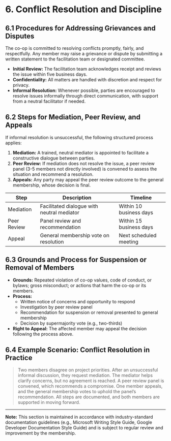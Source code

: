 # 6. Conflict Resolution and Discipline

## 6.1 Procedures for Addressing Grievances and Disputes
The co-op is committed to resolving conflicts promptly, fairly, and respectfully. Any member may raise a grievance or dispute by submitting a written statement to the facilitation team or designated committee.

- **Initial Review:** The facilitation team acknowledges receipt and reviews the issue within five business days.
- **Confidentiality:** All matters are handled with discretion and respect for privacy.
- **Informal Resolution:** Whenever possible, parties are encouraged to resolve issues informally through direct communication, with support from a neutral facilitator if needed.

## 6.2 Steps for Mediation, Peer Review, and Appeals
If informal resolution is unsuccessful, the following structured process applies:

1. **Mediation:** A trained, neutral mediator is appointed to facilitate a constructive dialogue between parties.
2. **Peer Review:** If mediation does not resolve the issue, a peer review panel (3-5 members not directly involved) is convened to assess the situation and recommend a resolution.
3. **Appeals:** Any party may appeal the peer review outcome to the general membership, whose decision is final.

| Step         | Description                                      | Timeline                |
|--------------|--------------------------------------------------|-------------------------|
| Mediation    | Facilitated dialogue with neutral mediator       | Within 10 business days |
| Peer Review  | Panel review and recommendation                  | Within 15 business days |
| Appeal       | General membership vote on resolution            | Next scheduled meeting  |

## 6.3 Grounds and Process for Suspension or Removal of Members
- **Grounds:** Repeated violation of co-op values, code of conduct, or bylaws; gross misconduct; or actions that harm the co-op or its members.
- **Process:**
  - Written notice of concerns and opportunity to respond
  - Investigation by peer review panel
  - Recommendation for suspension or removal presented to general membership
  - Decision by supermajority vote (e.g., two-thirds)
- **Right to Appeal:** The affected member may appeal the decision following the process above.

## 6.4 Example Scenario: Conflict Resolution in Practice
> Two members disagree on project priorities. After an unsuccessful informal discussion, they request mediation. The mediator helps clarify concerns, but no agreement is reached. A peer review panel is convened, which recommends a compromise. One member appeals, and the general membership votes to uphold the panel’s recommendation. All steps are documented, and both members are supported in moving forward.

---

**Note:** This section is maintained in accordance with industry-standard documentation guidelines (e.g., Microsoft Writing Style Guide, Google Developer Documentation Style Guide) and is subject to regular review and improvement by the membership.
